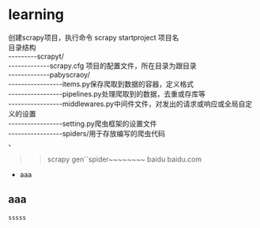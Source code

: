# learning
创建scrapy项目，执行命令 scrapy startproject 项目名<br>
目录结构<br> 
---------scrapyt/<br>
-------------scrapy.cfg 项目的配置文件，所在目录为跟目录<br> 
-------------pabyscraoy/<br>
-----------------items.py保存爬取到数据的容器，定义格式<br>
-----------------pipelines.py处理爬取到的数据，去重或存库等<br>
-----------------middlewares.py中间件文件，对发出的请求或响应或全局自定义的设置<br>
-----------------setting.py爬虫框架的设置文件<br>
-----------------spiders/用于存放编写的爬虫代码<br>、

>>scrapy gen``spider~~~~~~~~ baidu baidu.com
* aaa
## aaa
`sssss`

